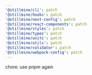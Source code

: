 ```yaml
---
'@stillmine/cli': patch
'@stillmine/hooks': patch
'@stillmine/next-config': patch
'@stillmine/react-components': patch
'@stillmine/styles': patch
'@stillmine/types': patch
'@stillmine/units': patch
'@stillmine/utils': patch
'@stillmine/validator': patch
'@stillmine/webpack-config': patch
---
```


chore: use pnpm again
